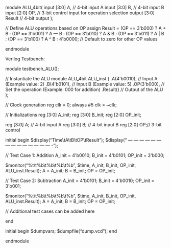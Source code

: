 module ALU_4bit(
input [3:0] A, // 4-bit input A
input [3:0] B, // 4-bit input B
input [2:0] OP, // 3-bit control input for operation selection
output [3:0] Result // 4-bit output
);

// Define ALU operations based on OP
assign Result = (OP == 3'b000) ? A + B :
(OP == 3'b001) ? A — B :
(OP == 3'b010) ? A & B :
(OP == 3'b011) ? A | B :
(OP == 3'b100) ? A ^ B :
4'b0000; // Default to zero for other OP values

endmodule

Verilog Testbench:

module testbench_ALU();

// Instantiate the ALU module
ALU_4bit ALU_inst (
.A(4'b0010), // Input A (Example value: 2)
.B(4'b0101), // Input B (Example value: 5)
.OP(3'b000), // Set the operation (Example: 000 for addition)
.Result() // Output of the ALU
);

// Clock generation
reg clk = 0;
always #5 clk = ~clk;

// Initializations
reg [3:0] A_init;
reg [3:0] B_init;
reg [2:0] OP_init;

reg [3:0] A; // 4-bit input A
reg [3:0] B; // 4-bit input B
reg [2:0] OP;// 3-bit control

initial begin
$display(“Time\tA\tB\tOP\tResult”);
$display(“ — — — — — — — — — — — — — — -”);

// Test Case 1: Addition
A_init = 4'b0010;
B_init = 4'b0101;
OP_init = 3'b000;

$monitor(“%t\t%b\t%b\t%b\t%b”, $time, A_init, B_init, OP_init, ALU_inst.Result);
A = A_init;
B = B_init;
OP = OP_init;

// Test Case 2: Subtraction
A_init = 4'b0101;
B_init = 4'b0010;
OP_init = 3'b001;

$monitor(“%t\t%b\t%b\t%b\t%b”, $time, A_init, B_init, OP_init, ALU_inst.Result);
A = A_init;
B = B_init;
OP = OP_init;

// Additional test cases can be added here

end

initial begin
$dumpvars;
$dumpfile(“dump.vcd”);
end

endmodule



